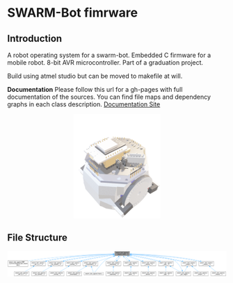 # SWARM-Bot fimrware

## Introduction

A robot operating system for a swarm-bot. Embedded C firmware for a mobile robot. 8-bit AVR microcontroller. Part of a graduation project.

Build using atmel studio but can be moved to makefile at will.

**Documentation**
Please follow this url for a gh-pages with full documentation of the sources. You can find file maps and dependency graphs in each class description. [Documentation Site](https://adnan-saood.github.io/swarm-robot-firmware/)


<p align="center">
    <img src="./doc/visuals/robot.png" width=200,>
</p>

## File Structure

<img src="./doc/visuals/swarm_world.svg">